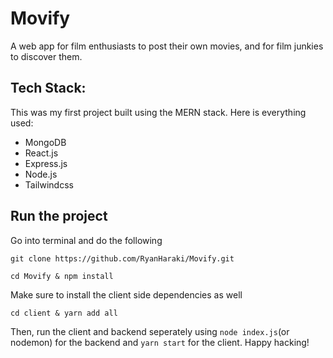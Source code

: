 # Movify
A web app for film enthusiasts to post their own movies, and for film junkies to discover them.

## Tech Stack:
This was my first project built using the MERN stack. Here is everything used:
- MongoDB
- React.js
- Express.js
- Node.js
- Tailwindcss

## Run the project
Go into terminal and do the following

`git clone https://github.com/RyanHaraki/Movify.git`

`cd Movify & npm install`

Make sure to install the client side dependencies as well

`cd client & yarn add all`

Then, run the client and backend seperately using `node index.js`(or nodemon) for the backend and `yarn start` for the client. Happy hacking!
